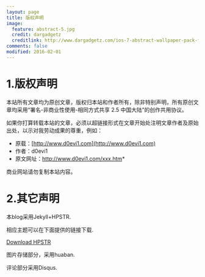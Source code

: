 ```yaml
---
layout: page
title: 版权声明
image:
  feature: abstract-5.jpg
  credit: dargadgetz
  creditlink: http://www.dargadgetz.com/ios-7-abstract-wallpaper-pack-for-iphone-5-and-ipod-touch-retina/
comments: false
modified: 2016-02-01
---
```


# 1.版权声明

本站所有文章均为原创文章，版权归本站和作者所有，除非特别声明，所有原创文章均采用“署名-非商业性使用-相同方式共享 2.5 中国大陆”的创作共用协议。

如果你打算转载本站的文章，必须以超链接形式在文章开始处注明文章作者及原始出处，以示对我劳动成果的尊重，例如：

- 原载：[http://www.d0evi1.com](http://www.d0evi1.com)
- 作者：d0evi1
- 原文网址：http://www.d0evi1.com/xxx.htm*

商业网站请勿复制本站内容。


# 2.其它声明

本blog采用Jekyll+HPSTR.

相应主题可以在下面提供的链接下载.

<div markdown="0"> <a href="https://github.com/mmistakes/hpstr-jekyll-theme" class="btn btn-success">Download HPSTR</a></div>

图片存储部分，采用huaban.

评论部分采用Disqus.
